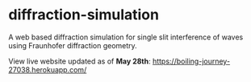 ﻿# diffraction-simulation
A web based diffraction simulation for single slit interference of waves using Fraunhofer diffraction geometry.

View live website updated as of **May 28th**:
https://boiling-journey-27038.herokuapp.com/

